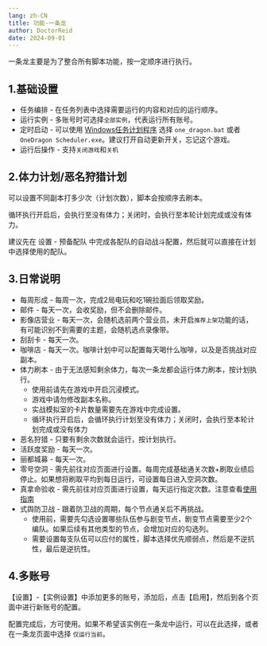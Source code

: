 ```yaml
---
lang: zh-CN
title: 功能-一条龙
author: DoctorReid
date: 2024-09-01
---
```


一条龙主要是为了整合所有脚本功能，按一定顺序进行执行。

## 1.基础设置

- 任务编排 - 在任务列表中选择需要运行的内容和对应的运行顺序。
- 运行实例 - 多账号时可选择`全部实例`，代表运行所有账号。
- 定时启动 - 可以使用 [Windows任务计划程序](../../../other/zh/windows_plan.md) 选择 `one_dragon.bat` 或者 `OneDragon Scheduler.exe`。建议打开自动更新开关，忘记这个游戏。
- 运行后操作 - 支持`关闭游戏`和`关机`

## 2.体力计划/恶名狩猎计划

可以设置不同副本打多少次（计划次数），脚本会按顺序去刷本。

循环执行开启后，会执行至没有体力；关闭时，会执行至本轮计划完成或没有体力。

建议先在 设置 - 预备配队 中完成各配队的自动战斗配置，然后就可以直接在计划中选择使用的配队。

## 3.日常说明

- 每周形成 - 每周一次，完成2局电玩和吃1碗拉面后领取奖励。
- 邮件 - 每天一次，会收奖励，但不会删除邮件。
- 影像店营业 - 每天一次，会随机选前两个营业员。未开启`推荐上架`功能的话，有可能识别不到需要的主题，会随机选点录像带。
- 刮刮卡 - 每天一次。
- 咖啡店 - 每天一次。咖啡计划中可以配置每天喝什么咖啡，以及是否挑战对应副本。
- 体力刷本 - 由于无法感知剩余体力，每次一条龙都会运行体力刷本，按计划执行。
  - 使用前请先在游戏中开启沉浸模式。
  - 游戏中请勿修改副本名称。
  - 实战模拟室的卡片数量需要先在游戏中完成设置。
  - 循环执行开启后，会循环执行计划至没有体力；关闭时，会执行至本轮计划完成或没有体力
- 恶名狩猎 - 只要有剩余次数就会运行，按计划执行。
- 活跃度奖励 - 每天一次。
- 丽都城募 - 每天一次。
- 零号空洞 - 需先前往对应页面进行设置。每周完成基础通关次数+刷取业绩后停止。如果想将刷取平均到每日运行，可设置每日进入空洞次数。
- 真拿命验收 - 需先前往对应页面进行设置，每天运行指定次数。注意查看[使用指南](feat_game_assistant.md)
- 式舆防卫战 - 跟着防卫战的周期，每个节点通关后不再挑战。
  - 使用前，需要先勾选设置哪些队伍参与剧变节点，剧变节点需要至少2个编队。如果后续有其他类型的节点，会增加对应的勾选列。
  - 需要设置每支队伍可以应付的属性，脚本选择优先顺弱点，然后是不逆抗性，最后是逆抗性。


## 4.多账号

【设置】-【实例设置】中添加更多的账号，添加后，点击【启用】，然后到各个页面中进行新账号的配置。

配置完成后，方可使用。如果不希望该实例在一条龙中运行，可以在此选择，或者在一条龙页面中选择 `仅运行当前`。

